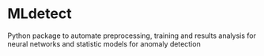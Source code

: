 # MLdetect
Python package to automate preprocessing, training and results analysis for neural networks and statistic models for anomaly detection
